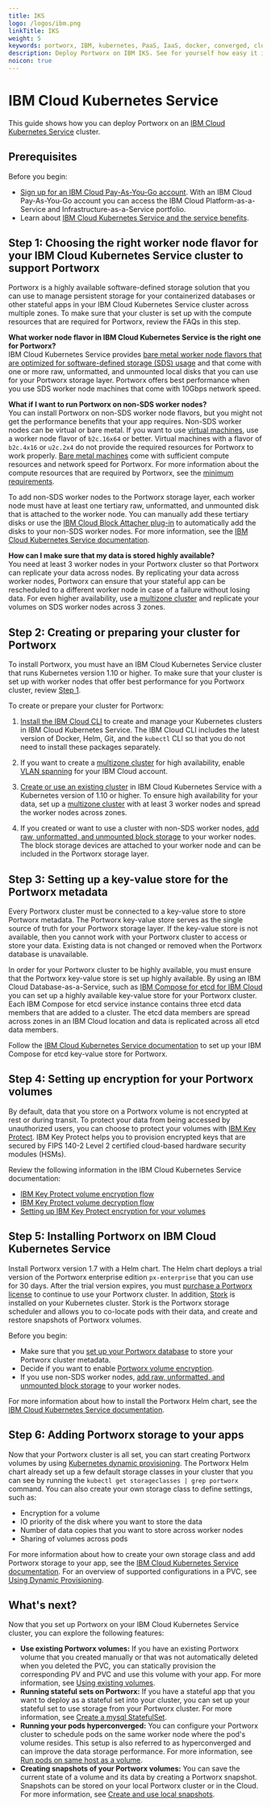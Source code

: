 ```yaml
---
title: IKS
logo: /logos/ibm.png
linkTitle: IKS
weight: 5
keywords: portworx, IBM, kubernetes, PaaS, IaaS, docker, converged, cloud
description: Deploy Portworx on IBM IKS. See for yourself how easy it is!
noicon: true
---
```


# IBM Cloud Kubernetes Service

This guide shows how you can deploy Portworx on an [IBM Cloud Kubernetes Service](https://www.ibm.com/cloud/container-service) cluster.

## Prerequisites

Before you begin:

- [Sign up for an IBM Cloud Pay-As-You-Go account](https://cloud.ibm.com/registration). With an IBM Cloud Pay-As-You-Go account you can access the IBM Cloud Platform-as-a-Service and Infrastructure-as-a-Service portfolio.
- Learn about [IBM Cloud Kubernetes Service and the service benefits](https://cloud.ibm.com/docs/containers/cs_why.html#cs_ov).

## Step 1: Choosing the right worker node flavor for your IBM Cloud Kubernetes Service cluster to support Portworx

Portworx is a highly available software-defined storage solution that you can use to manage persistent storage for your containerized databases or other stateful apps in your IBM Cloud Kubernetes Service cluster across multiple zones. To make sure that your cluster is set up with the compute resources that are required for Portworx, review the FAQs in this step.

**What worker node flavor in IBM Cloud Kubernetes Service is the right one for Portworx?** </br> 
IBM Cloud Kubernetes Service provides [bare metal worker node flavors that are optimized for software-defined storage (SDS) usage](https://cloud.ibm.com/docs/containers/cs_clusters_planning.html#sds) and that come with one or more raw, unformatted, and unmounted local disks that you can use for your Portworx storage layer. Portworx offers best performance when you use SDS worker node machines that come with 10Gbps network speed.

**What if I want to run Portworx on non-SDS worker nodes?** </br>
You can install Portworx on non-SDS worker node flavors, but you might not get the performance benefits that your app requires. Non-SDS worker nodes can be virtual or bare metal. If you want to use [virtual machines](https://cloud.ibm.com/docs/containers/cs_clusters_planning.html#vm), use a worker node flavor of `b2c.16x64` or better. Virtual machines with a flavor of `b2c.4x16` or `u2c.2x4` do not provide the required resources for Portworx to work properly. [Bare metal machines](https://cloud.ibm.com/docs/containers/cs_clusters_planning.html#bm) come with sufficient compute resources and network speed for Portworx. For more information about the compute resources that are required by Portworx, see the [minimum requirements](https://docs.portworx.com/start-here-installation/#installation-prerequisites).

To add non-SDS worker nodes to the Portworx storage layer, each worker node must have at least one tertiary raw, unformatted, and unmounted disk that is attached to the worker node. You can manually add these tertiary disks or use the [IBM Cloud Block Attacher plug-in](https://cloud.ibm.com/docs/containers/cs_storage_utilities.html#block_storage_attacher) to automatically add the disks to your non-SDS worker nodes. For more information, see the [IBM Cloud Kubernetes Service documentation](https://cloud.ibm.com/docs/containers/cs_storage_portworx.html#create_block_storage).

**How can I make sure that my data is stored highly available?** </br>
You need at least 3 worker nodes in your Portworx cluster so that Portworx can replicate your data across nodes. By replicating your data across worker nodes, Portworx can ensure that your stateful app can be rescheduled to a different worker node in case of a failure without losing data. For even higher availability, use a [multizone cluster](https://cloud.ibm.com/docs/containers/cs_clusters_planning.html#multizone) and replicate your volumes on SDS worker nodes across 3 zones.

## Step 2: Creating or preparing your cluster for Portworx

To install Portworx, you must have an IBM Cloud Kubernetes Service cluster that runs Kubernetes version 1.10 or higher. To make sure that your cluster is set up with worker nodes that offer best performance for you Portworx cluster, review [Step 1](#worker-flavor).

To create or prepare your cluster for Portworx:

1. [Install the IBM Cloud CLI](https://cloud.ibm.com/docs/cli/index.html#overview) to create and manage your Kubernetes clusters in IBM Cloud Kubernetes Service. The IBM Cloud CLI includes the latest version of Docker, Helm, Git, and the `kubectl` CLI so that you do not need to install these packages separately.

2. If you want to create a [multizone cluster](https://cloud.ibm.com/docs/containers/cs_clusters_planning.html#multizone) for high availability, enable [VLAN spanning](https://cloud.ibm.com/docs/infrastructure/vlans/vlan-spanning.html#vlan-spanning) for your IBM Cloud account.

3. [Create or use an existing cluster](https://cloud.ibm.com/docs/containers/cs_clusters.html#clusters_ui) in IBM Cloud Kubernetes Service with a Kubernetes version of 1.10 or higher. To ensure high availability for your data, set up a [multizone cluster](https://cloud.ibm.com/docs/containers/cs_clusters_planning.html#multizone) with at least 3 worker nodes and spread the worker nodes across zones.

4. If you created or want to use a cluster with non-SDS worker nodes, [add raw, unformatted, and unmounted block storage](https://cloud.ibm.com/docs/containers/cs_storage_portworx.html#create_block_storage) to your worker nodes. The block storage devices are attached to your worker node and can be included in the Portworx storage layer.

## Step 3: Setting up a key-value store for the Portworx metadata

Every Portworx cluster must be connected to a key-value store to store Portworx metadata. The Portworx key-value store serves as the single source of truth for your Portworx storage layer. If the key-value store is not available, then you cannot work with your Portworx cluster to access or store your data. Existing data is not changed or removed when the Portworx database is unavailable.

In order for your Portworx cluster to be highly available, you must ensure that the Portworx key-value store is set up highly available. By using an IBM Cloud Database-as-a-Service, such as [IBM Compose for etcd for IBM Cloud](https://cloud.ibm.com/docs/services/ComposeForEtcd/getting_started.html#getting-started-tutorial) you can set up a highly available key-value store for your Portworx cluster. Each IBM Compose for etcd service instance contains three etcd data members that are added to a cluster. The etcd data members are spread across zones in an IBM Cloud location and data is replicated across all etcd data members.

Follow the [IBM Cloud Kubernetes Service documentation](https://cloud.ibm.com/docs/containers/cs_storage_portworx.html#portworx_database) to set up your IBM Compose for etcd key-value store for Portworx.

## Step 4: Setting up encryption for your Portworx volumes

By default, data that you store on a Portworx volume is not encrypted at rest or during transit. To protect your data from being accessed by unauthorized users, you can choose to protect your volumes with [IBM Key Protect](https://console.bluemix.net/docs/services/key-protect/about.html#about). IBM Key Protect helps you to provision encrypted keys that are secured by FIPS 140-2 Level 2 certified cloud-based hardware security modules (HSMs).

Review the following information in the IBM Cloud Kubernetes Service documentation:

- [IBM Key Protect volume encryption flow](https://cloud.ibm.com/docs/containers/cs_storage_portworx.html#encryption)
- [IBM Key Protect volume decryption flow](https://cloud.ibm.com/docs/containers/cs_storage_portworx.html#decryption)
- [Setting up IBM Key Protect encryption for your volumes](https://cloud.ibm.com/docs/containers/cs_storage_portworx.html#setup_encryption)

## Step 5: Installing Portworx on IBM Cloud Kubernetes Service

Install Portworx version 1.7 with a Helm chart. The Helm chart deploys a trial version of the Portworx enterprise edition `px-enterprise` that you can use for 30 days. After the trial version expires, you must [purchase a Portworx license](/reference/knowledge-base/px-licensing/) to continue to use your Portworx cluster. In addition, [Stork](https://docs.portworx.com/portworx-install-with-kubernetes/) is installed on your Kubernetes cluster. Stork is the Portworx storage scheduler and allows you to co-locate pods with their data, and create and restore snapshots of Portworx volumes.

Before you begin:

- Make sure that you [set up your Portworx database](#key-value-store) to store your Portworx cluster metadata.
- Decide if you want to enable [Portworx volume encryption](#volume-encryption).
- If you use non-SDS worker nodes, [add raw, unformatted, and unmounted block storage](https://cloud.ibm.com/docs/containers/cs_storage_portworx.html#create_block_storage) to your worker nodes.

For more information about how to install the Portworx Helm chart, see the [IBM Cloud Kubernetes Service documentation](https://cloud.ibm.com/docs/containers/cs_storage_portworx.html#install_portworx).

## Step 6: Adding Portworx storage to your apps

Now that your Portworx cluster is all set, you can start creating Portworx volumes by using [Kubernetes dynamic provisioning](https://kubernetes.io/docs/concepts/storage/dynamic-provisioning/). The Portworx Helm chart already set up a few default storage classes in your cluster that you can see by running the `kubectl get storageclasses | grep portworx` command. You can also create your own storage class to define settings, such as:

- Encryption for a volume
- IO priority of the disk where you want to store the data
- Number of data copies that you want to store across worker nodes
- Sharing of volumes across pods

For more information about how to create your own storage class and add Portworx storage to your app, see the [IBM Cloud Kubernetes Service documentation](https://cloud.ibm.com/docs/containers/cs_storage_portworx.html#add_portworx_storage). For an overview of supported configurations in a PVC, see [Using Dynamic Provisioning](https://docs.portworx.com/portworx-install-with-kubernetes/#using-dynamic-provisioning).

## What's next?
Now that you set up Portworx on your IBM Cloud Kubernetes Service cluster, you can explore the following features:

- **Use existing Portworx volumes:** If you have an existing Portworx volume that you created manually or that was not automatically deleted when you deleted the PVC, you can statically provision the corresponding PV and PVC and use this volume with your app. For more information, see [Using existing volumes](https://docs.portworx.com/portworx-install-with-kubernetes/#using-the-portworx-volume).
- **Running stateful sets on Portworx:** If you have a stateful app that you want to deploy as a stateful set into your cluster, you can set up your stateful set to use storage from your Portworx cluster. For more information, see [Create a mysql StatefulSet](https://docs.portworx.com/portworx-install-with-kubernetes/#create-a-mysql-statefulset).
- **Running your pods hyperconverged:** You can configure your Portworx cluster to schedule pods on the same worker node where the pod's volume resides. This setup is also referred to as hyperconverged and can improve the data storage performance. For more information, see [Run pods on same host as a volume](https://docs.portworx.com/portworx-install-with-kubernetes/).
- **Creating snapshots of your Portworx volumes:** You can save the current state of a volume and its data by creating a Portworx snapshot. Snapshots can be stored on your local Portworx cluster or in the Cloud. For more information, see [Create and use local snapshots](https://docs.portworx.com/portworx-install-with-kubernetes/).

